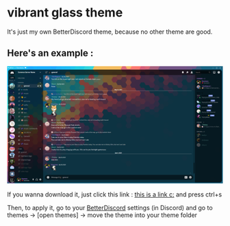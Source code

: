# vibrant glass theme
It's just my own BetterDiscord theme, because no other theme are good.

## Here's an example :
![preview.png](./images/image%20preview%201.png)

If you wanna download it, just click this link : [this is a link c:](https://raw.githubusercontent.com/Kayno0o/vibrant-glass-theme/main/glass_remote.theme.css) and press ctrl+s

Then, to apply it, go to your [BetterDiscord](https://betterdiscord.app/) settings (in Discord) and go to themes -> [open themes] -> move the theme into your theme folder